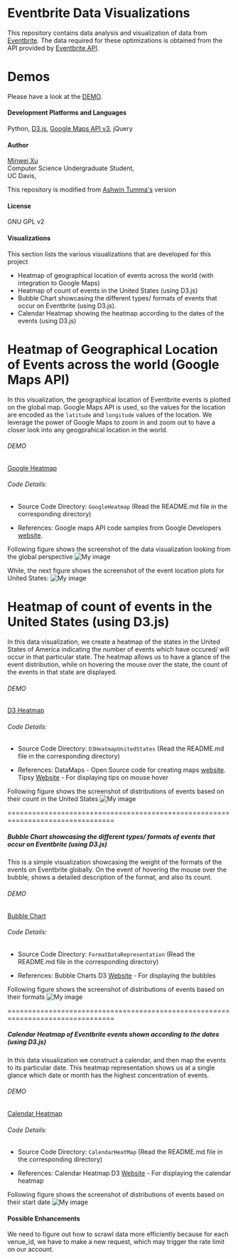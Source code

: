 # Eventbrite Data Visualizations
This repository contains data analysis and visualization of data from [Eventbrite](https://www.eventbrite.com/). The data required for these optimizations is obtained from the API provided by [Eventbrite API](http://eventbriteapi.com/). 

# Demos
Please have a look at the [DEMO](https://eventbrite-data-vis.herokuapp.com/index.html). 

#### Development Platforms and Languages
Python, [D3.js](http://d3js.org/), [Google Maps API v3](https://developers.google.com/maps/), jQuery

#### Author
[Minwei Xu](http://mwxu.me)   
Computer Science Undergraduate Student,  
UC Davis,  

This repository is modified from [Ashwin Tumma's](https://sites.google.com/site/ashwintumma23) version

#### License
GNU GPL v2

#### Visualizations
This section lists the various visualizations that are developed for this project
* Heatmap of geographical location of events across the world (with integration to Google Maps)
* Heatmap of count of events in the United States (using D3.js)
* Bubble Chart showcasing the different types/ formats of events that occur on Eventbrite (using D3.js).
* Calendar Heatmap showing the heatmap according to the dates of the events (using D3.js)

Heatmap of Geographical Location of Events across the world (Google Maps API)
================================================================================
In this visualization, the geographical location of Eventbrite events is plotted on the global map. Google Maps API is used, so the values for the location are encoded as the `latitude` and `longitude` values of the location. We leverage the power of Google Maps to zoom in and zoom out to have a closer look into any geogprahical location in the world.

###### DEMO
[Google Heatmap](https://eventbrite-data-vis.herokuapp.com/googleheatmap)

###### Code Details: 
* Source Code Directory: `GoogleHeatmap` (Read the README.md file in the corresponding directory)

* References: Google maps API code samples from Google Developers [website](https://developers.google.com/maps/).

Following figure shows the screenshot of the data visualization looking from the global perspective
 ![My image](./Images/GMapFull.png)
  
While, the next figure shows the screenshot of the event location plots for United States:
![My image](./Images/UnitedStates.png)

Heatmap of count of events in the United States (using D3.js)
================================================================================
In this data visualization, we create a heatmap of the states in the United States of America indicating the number of events which have occured/ will occur in that particular state. The heatmap allows us to have a glance of the event distribution, while on hovering the mouse over the state, the count of the events in that state are displayed.

###### DEMO
[D3 Heatmap](https://eventbrite-data-vis.herokuapp.com/d3heatmap)

###### Code Details: 
* Source Code Directory: `D3HeatmapUnitedStates` (Read the README.md file in the corresponding directory)

* References: DataMaps - Open Source code for creating maps [website](http://datamaps.github.io/).  
Tipsy [Website](http://bl.ocks.org/ilyabo/1373263) - For displaying tips on mouse hover

Following figure shows the screenshot of distributions of events based on their count in the United States
 ![My image](./Images/D3Maps.png)
  
================================================================================  
##### Bubble Chart showcasing the different types/ formats of events that occur on Eventbrite (using D3.js)
This is a simple visualization showcasing the weight of the formats of the events on Eventbrite globally. On the event of hovering the mouse over the bubble, shows a detailed description of the format, and also its count.

###### DEMO
[Bubble Chart](https://eventbrite-data-vis.herokuapp.com/bubble)

###### Code Details: 
* Source Code Directory: `FormatDataRepresentation` (Read the README.md file in the corresponding directory)

* References: Bubble Charts D3 [Website](http://bl.ocks.org/mbostock/4063269) - For displaying the bubbles

Following figure shows the screenshot of distributions of events based on their formats
 ![My image](./Images/BubbleChart.png)

================================================================================    
##### Calendar Heatmap of Eventbrite events shown according to the dates (using D3.js)
In this data visualization we construct a calendar, and then map the events to its particular date. This heatmap representation shows us at a single glance which date or month has the highest concentration of events.

###### DEMO
[Calendar Heatmap](https://eventbrite-data-vis.herokuapp.com/calendar)

###### Code Details: 
* Source Code Directory: `CalendarHeatMap` (Read the README.md file in the corresponding directory)

* References: Calendar Heatmap D3 [Website](http://kamisama.github.io/cal-heatmap/) - For displaying the calendar heatmap

Following figure shows the screenshot of distributions of events based on their start date
 ![My image](./Images/CalendarJune.png)
  
#### Possible Enhancements
We need to figure out how to scrawl data more efficiently because for each venue_id, we have to make a new request, which may trigger the rate limit on our account.